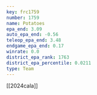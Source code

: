 ```yaml
---
key: frc1759
number: 1759
name: Potatoes
epa_end: 3.09
auto_epa_end: -0.56
teleop_epa_end: 3.48
endgame_epa_end: 0.17
winrate: 0.0
district_epa_rank: 1763
district_epa_percentile: 0.0211
type: Team
---
```

[[2024cala]]
